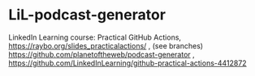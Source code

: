 # LiL-podcast-generator
LinkedIn Learning course: Practical GitHub Actions, https://raybo.org/slides_practicalactions/ , (see branches) https://github.com/planetoftheweb/podcast-generator , https://github.com/LinkedInLearning/github-practical-actions-4412872
